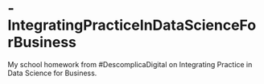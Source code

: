 # -IntegratingPracticeInDataScienceForBusiness
My school homework from #DescomplicaDigital on ​Integrating Practice in Data Science for Business.
